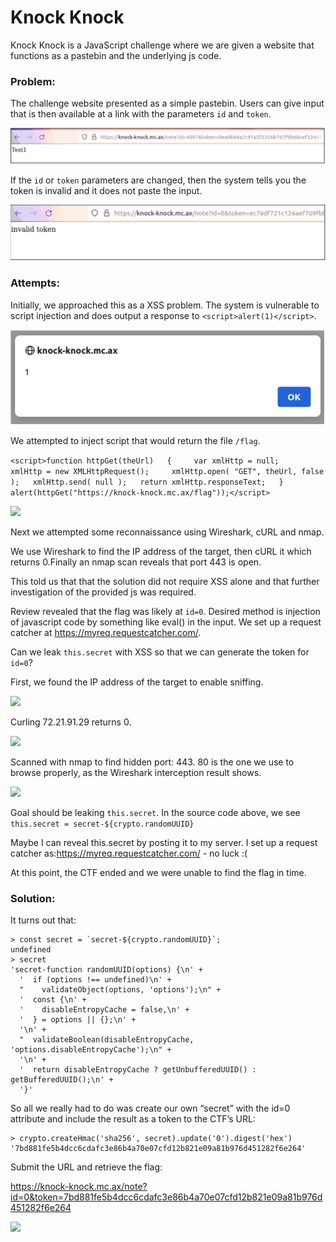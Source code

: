 # Knock Knock

Knock Knock is a JavaScript challenge where we are given a website that functions as a pastebin and the underlying js code. 

### Problem:

The challenge website presented as a simple pastebin. Users can give input that is then available at a link with the parameters ```id``` and ```token```.

![](images/img1.png?raw=true)

If the ```id``` or ```token``` parameters are changed, then the system tells you the token is invalid and it does not paste the input.

![](images/img2.png?raw=true)

### Attempts:

Initially, we approached this as a XSS problem. The system is vulnerable to script injection and does output a response to ```<script>alert(1)</script>```. 

![](images/img3.png?raw=true)

We attempted to inject script that would return the file ```/flag```.

```<script>function httpGet(theUrl)   { 	var xmlHttp = null;  	xmlHttp = new XMLHttpRequest(); 	xmlHttp.open( "GET", theUrl, false ); 	xmlHttp.send( null ); 	return xmlHttp.responseText;   }   alert(httpGet("https://knock-knock.mc.ax/flag"));</script>```

![](images/img4.png?raw=true)

Next we attempted some reconnaissance using Wireshark, cURL and nmap.

We use Wireshark to find the IP address of the target, then cURL it which returns 0.Finally an nmap scan reveals that port 443 is open.

This told us that that the solution did not require XSS alone and that further investigation of the provided js was required. 

Review revealed that the flag was likely at ```id=0```. Desired method is injection of javascript code by something like eval() in the input. We set up a request catcher at https://myreq.requestcatcher.com/. 

Can we leak ```this.secret``` with XSS so that we can generate the token for ```id=0```?

First, we found the IP address of the target to enable sniffing.

![](images/img5.png?raw=true)

Curling 72.21.91.29 returns 0. 

![](images/img6.png?raw=true)

Scanned with nmap to find hidden port: 443. 80 is the one we use to browse properly, as the Wireshark interception result shows.

![](images/img7.png?raw=true)

Goal should be leaking ```this.secret```. In the source code above, we see ```this.secret = secret-${crypto.randomUUID}```

Maybe I can reveal this.secret by posting it to my server. I set up a request catcher as:https://myreq.requestcatcher.com/ - no luck :(

At this point, the CTF ended and we were unable to find the flag in time.

### Solution: 

It turns out that:

```
> const secret = `secret-${crypto.randomUUID}`;
undefined
> secret
'secret-function randomUUID(options) {\n' +
  '  if (options !== undefined)\n' +
  "    validateObject(options, 'options');\n" +
  '  const {\n' +
  '    disableEntropyCache = false,\n' +
  '  } = options || {};\n' +
  '\n' +
  "  validateBoolean(disableEntropyCache, 'options.disableEntropyCache');\n" +
  '\n' +
  '  return disableEntropyCache ? getUnbufferedUUID() : getBufferedUUID();\n' +
  '}'
```

So all we really had to do was create our own “secret” with the id=0 attribute and include the result as a token to the CTF’s URL:

```
> crypto.createHmac('sha256', secret).update('0').digest('hex')
'7bd881fe5b4dcc6cdafc3e86b4a70e07cfd12b821e09a81b976d451282f6e264'
```

Submit the URL and retrieve the flag:

https://knock-knock.mc.ax/note?id=0&token=7bd881fe5b4dcc6cdafc3e86b4a70e07cfd12b821e09a81b976d451282f6e264 

![](images/img8.png?raw=true)

